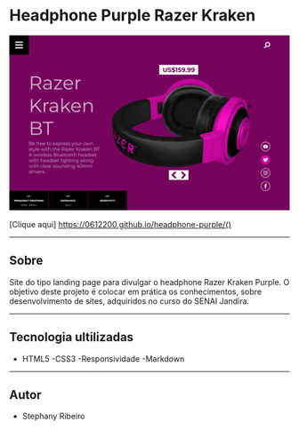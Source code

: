 # Headphone Purple Razer Kraken

![](./img/dektop.png)

[Clique aqui] https://0612200.github.io/headphone-purple/()

---

## Sobre
Site do tipo landing page para 
divulgar o headphone Razer Kraken
Purple.
O objetivo deste projeto é colocar
em prática os conhecimentos, sobre
desenvolvimento de sites, adquiridos
no curso do SENAI Jandira.

---

## Tecnologia ultilizadas
- HTML5
-CSS3
-Responsividade
-Markdown

---
## Autor
- Stephany Ribeiro
